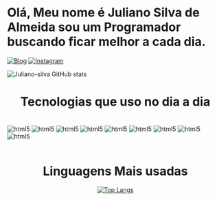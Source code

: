 # <h1 align="left"> Olá, Meu nome é Juliano Silva de Almeida sou um Programador buscando ficar melhor a cada dia. </h1>

[![Blog](https://img.shields.io/badge/LinkedIn-0077B5?style=for-the-badge&logo=linkedin&logoColor=white)](https://www.linkedin.com/in/juliano-silva-de-almeida-8a7b42238/)
[![Instagram](https://img.shields.io/badge/Instagram-E4405F?style=for-the-badge&logo=instagram&logoColor=white)](https://www.instagram.com/ju.liano1841/)

![Juliano-silva GitHub stats](https://github-readme-stats.vercel.app/api?username=Juliano-silva&show_icons=true&theme=synthwave)

# <h1 align="center"> Tecnologias que uso no dia a dia </h1>
<div style="display:inline_block"><br/>
<img align="center" alt="html5" src="https://img.shields.io/badge/JavaScript-323330?style=for-the-badge&logo=javascript&logoColor=F7DF1E"/>
<img align="center" alt="html5" src="https://img.shields.io/badge/HTML5-E34F26?style=for-the-badge&logo=html5&logoColor=white"/>
<img align="center" alt="html5" src="https://img.shields.io/badge/CSS3-1572B6?style=for-the-badge&logo=css3&logoColor=white"/>
<img align="center" alt="html5" src="https://img.shields.io/badge/Python-14354C?style=for-the-badge&logo=python&logoColor=white"/>
<img align="center" alt="html5" src="https://img.shields.io/badge/Ruby-CC342D?style=for-the-badge&logo=ruby&logoColor=white"/>
<img align="center" alt="html5" src="https://img.shields.io/badge/React-20232A?style=for-the-badge&logo=react&logoColor=61DAFB"/>
<img align="center" alt="html5" src="https://img.shields.io/badge/React_Native-20232A?style=for-the-badge&logo=react&logoColor=61DAFB"/>
<img align="center" alt="html5" src="https://img.shields.io/badge/Vue.js-35495E?style=for-the-badge&logo=vue.js&logoColor=4FC08D"/>
<img align="center" alt="html5" src="https://img.shields.io/badge/Angular-DD0031?style=for-the-badge&logo=angular&logoColor=white"/>
</div>
<br>
<h1 align="center">Linguagens Mais usadas </h1>
<div align="center">

[![Top Langs](https://github-readme-stats.vercel.app/api/top-langs/?username=Juliano-silva&layout=compact)](https://github.com/Juliano-silva/github-readme-stats)
</div>

